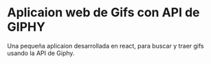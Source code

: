 # Aplicaion web de Gifs con  API de GIPHY

Una pequeña aplicaion desarrollada en react, para buscar y traer gifs usando la API de Giphy.